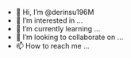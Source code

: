 - 👋 Hi, I’m @derinsu196M
- 👀 I’m interested in ...
- 🌱 I’m currently learning ...
- 💞️ I’m looking to collaborate on ...
- 📫 How to reach me ...

<!---
derinsu196M/derinsu196M is a ✨ special ✨ repository because its `README.md` (this file) appears on your GitHub profile.
You can click the Preview link to take a look at your changes.
--->

